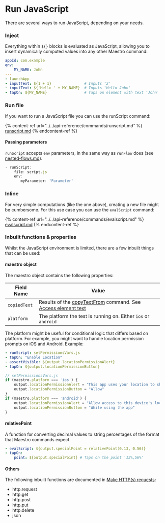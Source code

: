 # Run JavaScript

There are several ways to run JavaScript, depending on your needs.

### Inject

Everything within `${}` blocks is evaluated as JavaScript, allowing you to insert dynamically computed values into any other Maestro command.

```yaml
appId: com.example
env:
    MY_NAME: John
---
- launchApp
- inputText: ${1 + 1}               # Inputs '2'
- inputText: ${'Hello ' + MY_NAME}  # Inputs 'Hello John'
- tapOn: ${MY_NAME}                 # Taps on element with text 'John'
```

### Run file

If you want to run a JavaScript file you can use the runScript command:

{% content-ref url="../../api-reference/commands/runscript.md" %}
[runscript.md](../../api-reference/commands/runscript.md)
{% endcontent-ref %}

#### Passing parameters

`runScript` accepts `env` parameters, in the same way as `runFlow` does (see [nested-flows.md](../nested-flows.md "mention")).

```javascript
- runScript:
    file: script.js
    env:
       myParameter: 'Parameter'
```

### Inline

For very simple computations (like the one above), creating a new file might be cumbersome. For this use case you can use the `evalScript` command:

{% content-ref url="../../api-reference/commands/evalscript.md" %}
[evalscript.md](../../api-reference/commands/evalscript.md)
{% endcontent-ref %}

### Inbuilt functions & properties

Whilst the JavaScript environment is limited, there are a few inbuilt things that can be used:

#### maestro object

The maestro object contains the following properties:

| Field Name    | Value                    |
| ----------    | ------------------------ |
| `copiedText`  | Results of the [copyTextFrom](../../api-reference/commands/copytextfrom.md) command. See [Access element text](./access-element-text.md) |
| `platform`    | The platform the test is running on. Either `ios` or `android` |

The platform might be useful for conditional logic that differs based on platform. For example, you might want to handle location permission prompts on iOS and Android. Example:

```yaml
- runScript: setPermissionsVars.js
- tapOn: "Enable Location"
- assertVisible: ${output.locationPermissionAlert}
- tapOn: ${output.locationPermissionButton}
```

```javascript
// setPermissionsVars.js
if (maestro.platform === 'ios') {
    output.locationPermissionAlert = "This app uses your location to show you information about your local environment"
    output.locationPermissionButton = "Allow"
}
if (maestro.platform === 'android') {
    output.locationPermissionAlert = "Allow access to this device's location?"
    output.locationPermissionButton = "While using the app"
}
```

#### relativePoint

A function for converting decimal values to string percentages of the format that Maestro commands expect.

```yaml
- evalScript: ${output.specialPoint = relativePoint(0.13, 0.56)}
- tapOn:
    point: ${output.specialPoint} # Taps on the point '13%,56%'
```

#### Others

The following inbuilt functions are documented in [Make HTTP(s) requests](./make-http-s-requests.md):

* http.request
* http.get
* http.post
* http.put
* http.delete
* json
